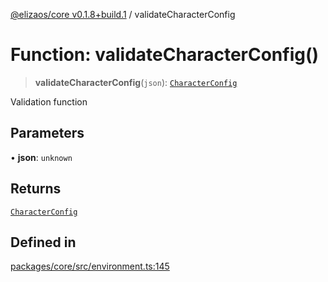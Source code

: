 [@elizaos/core v0.1.8+build.1](../index.md) / validateCharacterConfig

# Function: validateCharacterConfig()

> **validateCharacterConfig**(`json`): [`CharacterConfig`](../type-aliases/CharacterConfig.md)

Validation function

## Parameters

• **json**: `unknown`

## Returns

[`CharacterConfig`](../type-aliases/CharacterConfig.md)

## Defined in

[packages/core/src/environment.ts:145](https://github.com/JoeyKhd/eliza/blob/main/packages/core/src/environment.ts#L145)
